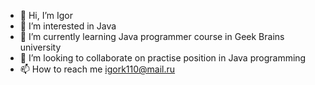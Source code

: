 - 👋 Hi, I’m Igor
- 👀 I’m interested in Java
- 🌱 I’m currently learning Java programmer course in Geek Brains university
- 💞️ I’m looking to collaborate on practise position in Java programming
- 📫 How to reach me igork110@mail.ru

<!---
igorkunovski/igorkunovski is a ✨ special ✨ repository because its `README.md` (this file) appears on your GitHub profile.
You can click the Preview link to take a look at your changes.
--->
